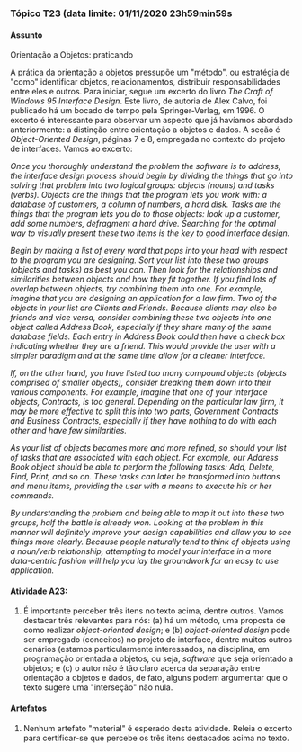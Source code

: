 ### Tópico T23 (data limite: **01/11/2020 23h59min59s**

#### Assunto

Orientação a Objetos: praticando

A prática da orientação a objetos pressupõe um "método", ou estratégia de "como" identificar
  objetos, relacionamentos, distribuir responsabilidades entre eles e outros. Para iniciar, segue um
  excerto do livro _The Craft of Windows 95 Interface Design_. Este livro, de autoria de Alex Calvo, foi publicado há um
  bocado de tempo pela Springer-Verlag, em 1996. O excerto é interessante para observar um aspecto que já havíamos abordado anteriormente:
  a distinção entre orientação a objetos e dados. A seção é _Object-Oriented Design_, páginas 7 e 8,
  empregada no contexto do projeto de interfaces. Vamos ao excerto:
  
_Once you thoroughly understand the problem the software is to address, 
the interface design process should begin by dividing the
things that go into solving that problem into two logical groups:
objects (nouns) and tasks (verbs). Objects are the things that the
program lets you work with: a database of customers, a column of
numbers, a hard disk. Tasks are the things that the program lets you
do to those objects: look up a customer, add some numbers, 
defragment a hard drive. Searching for the optimal way to visually
present these two items is the key to good interface design._

_Begin by making a list of every word that pops into your head with
respect to the program you are designing. Sort your list into these
two groups (objects and tasks) as best you can. Then look for the
relationships and similarities between objects and how they fit 
together. If you find lots of overlap between objects, try combining
them into one. For example, imagine that you are designing an 
application for a law firm. Two of the objects in your list are Clients
and Friends. Because clients may also be friends and vice versa,
consider combining these two objects into one object called 
Address Book, especially if they share many of the same database
fields. Each entry in Address Book could then have a check box
indicating whether they are a friend. This would provide the user
with a simpler paradigm and at the same time allow for a cleaner
interface._

_If, on the other hand, you have listed too many compound objects
(objects comprised of smaller objects), consider breaking them
down into their various components. For example, imagine that
one of your interface objects, Contracts, is too general. Depending
on the particular law firm, it may be more effective to split this into
two parts, Government Contracts and Business Contracts, 
especially if they have nothing to do with each other and have few
similarities._

_As your list of objects becomes more and more refined, so should
your list of tasks that are associated with each object. For example,
our Address Book object should be able to perform the following
tasks: Add, Delete, Find, Print, and so on. These tasks can later be
transformed into buttons and menu items, providing the user with a
means to execute his or her commands._

_By understanding the problem and being able to map it out into
these two groups, half the battle is already won. Looking at the
problem in this manner will definitely improve your design 
capabilities and allow you to see things more clearly. Because people
naturally tend to think of objects using a noun/verb relationship,
attempting to model your interface in a more data-centric fashion
will help you lay the groundwork for an easy to use application._


#### Atividade A23:

1. É importante perceber três itens no texto acima, dentre outros. Vamos 
destacar três relevantes para nós: (a) há um método, uma proposta de 
como realizar _object-oriented design_; e (b) _object-oriented design_
pode ser empregado (conceitos) no projeto de interface, dentre muitos outros 
cenários (estamos particularmente interessados, na disciplina, em 
programação orientada a objetos, ou seja, _software_ que seja orientado
a objetos; e (c) o autor não é tão claro acerca da separação entre 
orientação a objetos e dados, de fato, alguns podem argumentar que o 
texto sugere uma "interseção" não nula. 

#### Artefatos

1. Nenhum artefato "material" é esperado desta atividade. Releia o excerto
para certificar-se que percebe os três itens destacados acima no texto. 
